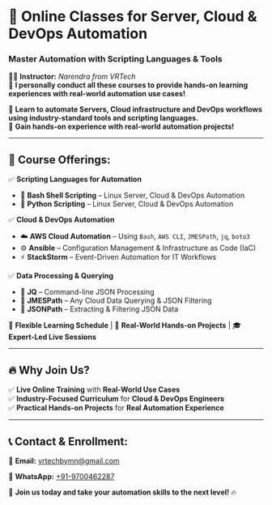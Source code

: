 # 🚀 Online Classes for Server, Cloud & DevOps Automation
### **Master Automation with Scripting Languages & Tools**

👨‍💻 **Instructor:** *Narendra from VRTech*  
🔹 **I personally conduct all these courses to provide hands-on learning experiences with real-world automation use cases!** 

🔹 **Learn to automate Servers, Cloud infrastructure and DevOps workflows using industry-standard tools and scripting languages.**  
🔹 **Gain hands-on experience with real-world automation projects!**  

---

## 📌 Course Offerings:
✅ **Scripting Languages for Automation**  
   - 🐧 **Bash Shell Scripting** – Linux Server, Cloud & DevOps Automation  
   - 🐍 **Python Scripting** – Linux Server, Cloud & DevOps Automation  

✅ **Cloud & DevOps Automation**  
   - ☁️ **AWS Cloud Automation** – Using `Bash`, `AWS CLI`, `JMESPath`, `jq`, `boto3`
   - ⚙️ **Ansible** – Configuration Management & Infrastructure as Code (IaC)  
   - ⚡ **StackStorm** – Event-Driven Automation for IT Workflows  

✅ **Data Processing & Querying**  
   - 📌 **JQ** – Command-line JSON Processing  
   - 📌 **JMESPath** – Any Cloud Data Querying & JSON Filtering  
   - 📌 **JSONPath** – Extracting & Filtering JSON Data  

📅 **Flexible Learning Schedule** | 🎯 **Real-World Hands-on Projects** | 🎓 **Expert-Led Live Sessions**  

---

## 🔥 Why Join Us?
✅ **Live Online Training** with **Real-World Use Cases**  
✅ **Industry-Focused Curriculum** for **Cloud & DevOps Engineers**  
✅ **Practical Hands-on Projects** for **Real Automation Experience**  

---

## 📞 Contact & Enrollment:
📧 **Email:** [vrtechbymn@gmail.com](mailto:vrtechbymn@gmail.com)

📱 **WhatsApp:** [+91-9700462287](https://wa.me/919700462287)


🚀 **Join us today and take your automation skills to the next level!** 🔥
